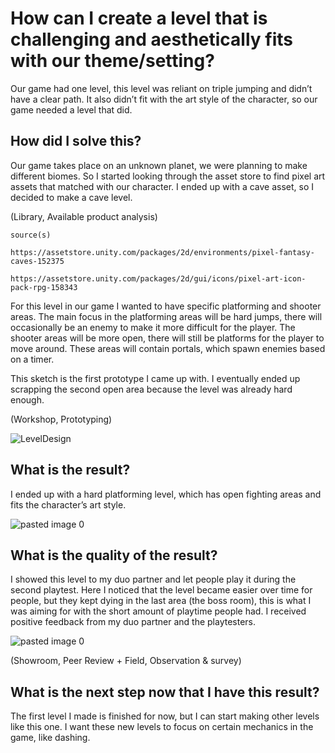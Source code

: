 # How can I create a level that is challenging and aesthetically fits with our theme/setting?

Our game had one level, this level was reliant on triple jumping and didn’t have a clear path. It also didn’t fit with the art style of the character, so our game needed a level that did.
## How did I solve this?

Our game takes place on an unknown planet, we were planning to make different biomes. So I started looking through the asset store to find pixel art assets that matched with our character. I ended up with a cave asset, so I decided to make a cave level.

(Library, Available product analysis)

    source(s)

    https://assetstore.unity.com/packages/2d/environments/pixel-fantasy-caves-152375

    https://assetstore.unity.com/packages/2d/gui/icons/pixel-art-icon-pack-rpg-158343

For this level in our game I wanted to have specific platforming and shooter areas. The main focus in the platforming areas will be hard jumps, there will occasionally be an enemy to make it more difficult for the player. The shooter areas will be more open, there will still be platforms for the player to move around. These areas will contain portals, which spawn enemies based on a timer.

This sketch is the first prototype I came up with. I eventually ended up scrapping the second open area because the level was already hard enough.

(Workshop, Prototyping)

![LevelDesign](https://github.com/Timsel1/GDT-S4Portfolio/assets/90602424/dfd9e705-be21-4f10-8a4d-4ae9659a1d75)


## What is the result?

I ended up with a hard platforming level, which has open fighting areas and fits the character’s art style.

![pasted image 0](https://github.com/Timsel1/GDT-S4Portfolio/assets/90602424/8efd3325-be2a-43f4-b274-3bc17ea7b198)

## What is the quality of the result?

I showed this level to my duo partner and let people play it during the second playtest. Here I noticed that the level became easier over time for people, but they kept dying in the last area (the boss room), this is what I was aiming for with the short amount of playtime people had. I received positive feedback from my duo partner and the playtesters.

![pasted image 0](https://github.com/Timsel1/GDT-S4Portfolio/assets/90602424/d55d343b-858e-4a75-9d87-0cec067fe106)

(Showroom, Peer Review + Field, Observation & survey)

## What is the next step now that I have this result?

The first level I made is finished for now, but I can start making other levels like this one. I want these new levels to focus on certain mechanics in the game, like dashing.
